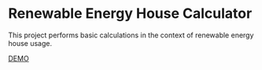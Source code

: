 # Renewable Energy House Calculator

This project performs basic calculations in the context of renewable energy house usage.

[DEMO](https://itssiggi.github.io/REHC/)

